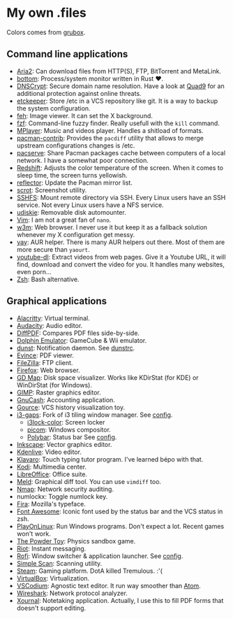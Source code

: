 # My own .files

Colors comes from [grubox](https://github.com/morhetz/gruvbox).

## Command line applications

-   [Aria2](https://aria2.github.io/):
    Can download files from HTTP(S), FTP, BitTorrent and MetaLink.
-   [bottom](https://github.com/ClementTsang/bottom):
    Process/system monitor written in Rust ❤️.
-   [DNSCrypt](https://dnscrypt.info/): Secure domain name resolution.
    Have a look at [Quad9](https://www.quad9.net/) for an additional protection against online threats.
-   [etckeeper](https://etckeeper.branchable.com/):
    Store /etc in a VCS repository like git.
    It is a way to backup the system configuration.
-   [feh](https://feh.finalrewind.org/):
    Image viewer. It can set the X background.
-   [fzf](https://github.com/junegunn/fzf):
    Command-line fuzzy finder. Really usefull with the `kill` command.
-   [MPlayer](http://www.mplayerhq.hu/):
    Music and videos player. Handles a shitload of formats.
-   [pacman-contrib](https://git.archlinux.org/pacman-contrib.git/about/):
    Provides the `pacdiff` utility that allows to merge upstream configurations changes is /etc.
-   [pacserve](https://xyne.archlinux.ca/projects/pacserve):
    Share Pacman packages cache between computers of a local network.
    I have a somewhat poor connection.
-   [Redshift](http://jonls.dk/redshift/):
    Adjusts the color temperature of the screen.
    When it comes to sleep time, the screen turns yellowish.
-   [reflector](https://xyne.archlinux.ca/projects/reflector):
    Update the Pacman mirror list.
-   [scrot](http://scrot.sourcearchive.com/): Screenshot utility.
-   [SSHFS](http://github.com/libfuse/sshfs):
    Mount remote directory via SSH.
    Every Linux users have an SSH service.
    Not every Linux users have a NFS service.
-   [udiskie](https://pypi.python.org/pypi/udiskie):
    Removable disk automounter.
-   [Vim](https://www.vim.org/): I am not a great fan of `nano`.
-   [w3m](https://salsa.debian.org/debian/w3m):
    Web browser.
    I never use it but keep it as a fallback solution whenever my X
    configuration get messy.
-   [yay](https://github.com/Jguer/yay): AUR helper.
    There is many AUR helpers out there.
    Most of them are more secure than `yaourt`.
-   [youtube-dl](http://rg3.github.io/youtube-dl/):
    Extract videos from web pages.
    Give it a Youtube URL, it will find, download and convert the video for you.
    It handles many websites, even porn...
-   [Zsh](http://www.zsh.org/): Bash alternative.

## Graphical applications

-   [Alacritty](https://github.com/alacritty/alacritty): Virtual terminal.
-   [Audacity](https://www.audacityteam.org): Audio editor.
-   [DiffPDF](https://gitlab.com/eang/diffpdf): Compares PDF files side-by-side.
-   [Dolphin Emulator](http://www.dolphin-emu.org/): GameCube & Wii emulator.
-   [dunst](https://dunst-project.org/):
    Notification daemon. See [dunstrc](.config/dunst/dunstrc).
-   [Evince](https://wiki.gnome.org/Apps/Evince): PDF viewer.
-   [FileZilla](https://filezilla-project.org/): FTP client.
-   [Firefox](https://www.mozilla.org/firefox/): Web browser.
-   [GD Map](http://gdmap.sourceforge.net): Disk space visualizer.
    Works like KDirStat (for KDE) or WinDirStat (for Windows).
-   [GIMP](http://www.gimp.org/): Raster graphics editor.
-   [GnuCash](https://gnucash.org/): Accounting application.
-   [Gource](http://gource.io/): VCS history visualization toy.
-   [i3-gaps](https://github.com/Airblader/i3):
    Fork of i3 tiling window manager. See [config](.config/i3/config).
    -   [i3lock-color](https://i3wm.org/i3lock/): Screen locker
    -   [picom](https://github.com/yshui/picom): Windows compositor.
    -   [Polybar](https://github.com/jaagr/polybar): Status bar
        See [config](.config/polybar/config).
-   [Inkscape](https://inkscape.org/): Vector graphics editor.
-   [Kdenlive](https://www.kdenlive.org/): Video editor.
-   [Klavaro](http://klavaro.sourceforge.net/):
    Touch typing tutor program. I've learned bépo with that.
-   [Kodi](http://kodi.tv): Multimedia center.
-   [LibreOffice](http://www.libreoffice.org/): Office suite.
-   [Meld](http://meldmerge.org/): Graphical diff tool.
    You can use `vimdiff` too.
-   [Nmap](http://nmap.org/): Network security auditing.
-   numlockx: Toggle numlock key.
-   [Fira](http://mozilla.github.io/Fira/): Mozilla's typeface.
-   [Font Awesome](http://fontawesome.com):
    Iconic font used by the status bar and the VCS status in zsh.
-   [PlayOnLinux](http://www.playonlinux.com/): Run Windows programs.
    Don't expect a lot. Recent games won't work.
-   [The Powder Toy](http://powdertoy.co.uk/): Physics sandbox game.
-   [Riot](https://about.riot.im/): Instant messaging.
-   [Rofi](https://github.com/DaveDavenport/rofi/):
    Window switcher & application launcher. See [config](.config/rofi/config).
-   [Simple Scan](https://gitlab.gnome.org/GNOME/simple-scan): Scanning utility.
-   [Steam](https://store.steampowered.com/): Gaming platform.
    DotA killed Tremulous. :'(
-   [VirtualBox](http://virtualbox.org): Virtualization.
-   [VSCodium](https://vscodium.com/): Agnostic text editor.
    It run way smoother than [Atom](https://atom.io/).
-   [Wireshark](https://www.wireshark.org/): Network protocol analyzer.
-   [Xournal](http://xournal.sourceforge.net/): Notetaking application.
    Actually, I use this to fill PDF forms that doesn't support editing.
